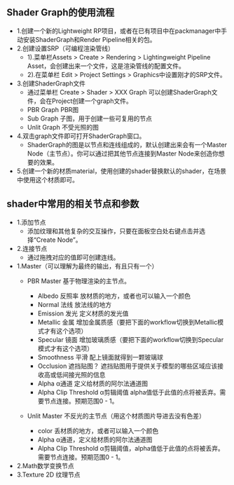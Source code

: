 ## Shader Graph的使用流程

- 1.创建一个新的Lightweight RP项目，或者在已有项目中在packmanager中手动安装ShaderGraph和Render Pipeline相关的包。
- 2.创建设置SRP（可编程渲染管线）
	- 1).菜单栏Assets > Create > Rendering > Lightingweight Pipeline Asset，会创建出来一个文件，这是渲染管线的配置文件。
	- 2).在菜单栏 Edit > Project Settings > Graphics中设置刚才的SRP文件。
- 3.创建ShaderGraph文件
	- 通过菜单栏 Create > Shader > XXX Graph 可以创建ShaderGraph文件，会在Project创建一个graph文件。
	- PBR Graph PBR图
	- Sub Graph 子图，用于创建一些可复用的节点
	- Unlit Graph 不受光照的图
- 4.双击graph文件即可打开ShaderGraph窗口。
	- ShaderGraph的图是以节点和连线组成的，默认创建出来会有一个Master Node（主节点）。你可以通过把其他节点连接到Master Node来创造你想要的效果。
- 5.创建一个新的材质material，使用创建的shader替换默认的shader，在场景中使用这个材质即可。

## shader中常用的相关节点和参数

- 1.添加节点
	- 添加纹理和其他复杂的交互操作，只要在面板空白处右键点击并选择“Create Node”。
- 2.连接节点
	- 通过拖拽对应的值即可创建连线。
- 1.Master（可以理解为最终的输出，有且只有一个）
	- PBR Master 基于物理渲染的主节点。
		- Albedo 	反照率 	放材质的地方，或者也可以输入一个颜色
		- Normal 	法线 	放法线的地方
		- Emission 	发光 	定义材质的发光值
		- Metallic 	金属 	增加金属质感（要把下面的workflow切换到Metallic模式才有这个选项）
		- Specular 	镜面 	增加玻璃质感（要把下面的workflow切换到Specular模式才有这个选项）
		- Smoothness 	平滑 	配上镜面就得到一颗玻璃球
		- Occlusion 	遮挡贴图？ 	遮挡贴图用于提供关于模型的哪些区域应该接收高或低间接光照的信息
		- Alpha 	α通道 	定义给材质的阿尔法通道图
		- Alpha Clip Threshold 	α剪辑阈值 	alpha值低于此值的点将被丢弃。需要节点连接。预期范围0 - 1。

	- Unlit Master 不反光的主节点（用这个材质图片导进去没有色差）
		- color 	丢材质的地方，或者可以输入一个颜色
		- Alpha 	α通道，定义给材质的阿尔法通道图
		- Alpha Clip Threshold 	α剪辑阈值，alpha值低于此值的点将被丢弃。需要节点连接。预期范围0 - 1。
- 2.Math数学变换节点
- 3.Texture 2D 纹理节点